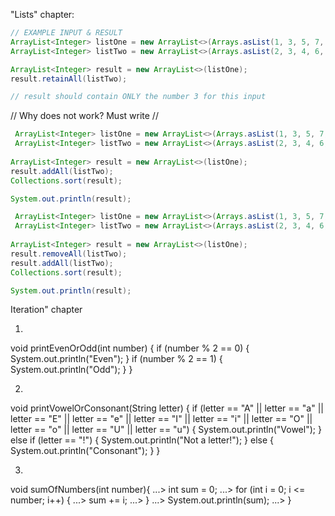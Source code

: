 "Lists" chapter:

```java
// EXAMPLE INPUT & RESULT
ArrayList<Integer> listOne = new ArrayList<>(Arrays.asList(1, 3, 5, 7, 9));
ArrayList<Integer> listTwo = new ArrayList<>(Arrays.asList(2, 3, 4, 6, 8));

ArrayList<Integer> result = new ArrayList<>(listOne);
result.retainAll(listTwo);

// result should contain ONLY the number 3 for this input
```

// Why does <int> not work? Must write <Integer> //

```java
 ArrayList<Integer> listOne = new ArrayList<>(Arrays.asList(1, 3, 5, 7, 9));
 ArrayList<Integer> listTwo = new ArrayList<>(Arrays.asList(2, 3, 4, 6, 8));
 
ArrayList<Integer> result = new ArrayList<>(listOne);
result.addAll(listTwo);
Collections.sort(result);

System.out.println(result);
```

```java
 ArrayList<Integer> listOne = new ArrayList<>(Arrays.asList(1, 3, 5, 7, 9));
 ArrayList<Integer> listTwo = new ArrayList<>(Arrays.asList(2, 3, 4, 6, 8));
 
ArrayList<Integer> result = new ArrayList<>(listOne);
result.removeAll(listTwo);
result.addAll(listTwo);
Collections.sort(result);

System.out.println(result);
```


Iteration" chapter

1.

void printEvenOrOdd(int number) {
	   if (number % 2 == 0) {
		   System.out.println("Even");
	   }
	   if (number % 2 == 1) {
		   System.out.println("Odd");
	   }
   }


2.

void printVowelOrConsonant(String letter) {
        if (letter == "A" || letter == "a" || letter == "E" || letter == "e" || letter == "I" || letter == "i" || letter == "O" || letter == "o" || letter == "U" || letter == "u") {
            System.out.println("Vowel");
        } else if (letter == "!") {
            System.out.println("Not a letter!");
        } else { 
	        System.out.println("Consonant");
	    }
   }


3.

void sumOfNumbers(int number){
   ...>     int sum = 0;
   ...>     for (int i = 0; i <= number; i++) {
   ...>         sum += i;
   ...>     }
   ...>     System.out.println(sum);
   ...> }


